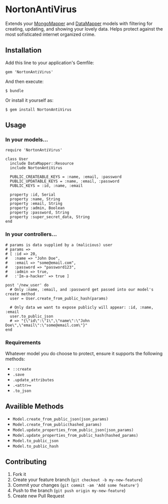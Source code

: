 # NortonAntiVirus
Extends your [MongoMapper][] and [DataMapper][] models with filtering for creating, updating, and showing your lovely data. Helps protect against the most sofisticated internet organized crime.

## Installation
Add this line to your application's Gemfile:

    gem 'NortonAntiVirus'

And then execute:

    $ bundle

Or install it yourself as:

    $ gem install NortonAntiVirus

## Usage
### In your models...

    require 'NortonAntiVirus'

    class User
      include DataMapper::Resource
      include NortonAntiVirus

      PUBLIC_CREATEABLE_KEYS = :name, :email, :password
      PUBLIC_UPDATABLE_KEYS = :name, :email, :password
      PUBLIC_KEYS = :id, :name, :email

      property :id, Serial
      property :name, String
      property :email, String
      property :admin, Boolean
      property :password, String
      property :super_secret_data, String
    end

### In your controllers...
  
    # params is data supplied by a (malicious) user
    # params => 
    # [ :id => 20, 
    #   :name => "John Doe",
    #   :email => "some@email.com",
    #   :password => "password123",
    #   :admin => true,
    #   :'Im-a-hacker' => true ]

    post '/new_user' do
      # Only :name, :email, and :password get passed into our model's create method
      user = User.create_from_public_hash(params)

      # Only data we want to expose publicly will appear: :id, :name, :email
      user.to_public_json
      # => "{\"id\":\"1\",\"name\":\"John Doe\",\"email\":\"some@email.com\"}"
    end

### Requirements
Whatever model you do choose to protect, ensure it supports the following methods:

* `::create`
* `.save`
* `.update_attributes`
* `.<attr>=`
* `.to_json`

## Availible Methods
* `Model.create_from_public_json(json_params)`
* `Model.create_from_public(hashed_params)`
* `Model.update_properties_from_public_json(json_params)`
* `Model.update_properties_from_public_hash(hashed_params)`
* `Model.to_public_json`
* `Model.to_public_hash`

## Contributing

1. Fork it
2. Create your feature branch (`git checkout -b my-new-feature`)
3. Commit your changes (`git commit -am 'Add some feature'`)
4. Push to the branch (`git push origin my-new-feature`)
5. Create new Pull Request

[MongoMapper]: http://mongomapper.com/
[DataMapper]: http://datamapper.org/
